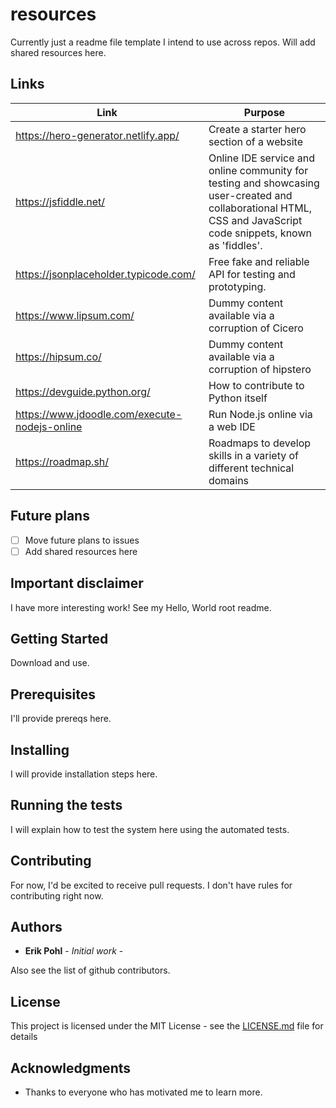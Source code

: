 # resources 

Currently just a readme file template I intend to use across repos.
Will add shared resources here.

## Links
|Link                                         | Purpose                                                                     |
|---------------------------------------------|-----------------------------------------------------------------------------|
|https://hero-generator.netlify.app/          | Create a starter hero section of a website                                  |
|https://jsfiddle.net/                        | Online IDE service and online community for testing and showcasing user-created and collaborational HTML, CSS and JavaScript code snippets, known as 'fiddles'. |
|https://jsonplaceholder.typicode.com/        | Free fake and reliable API for testing and prototyping.                     | 
|https://www.lipsum.com/                      | Dummy content available via a corruption of Cicero                          |
|https://hipsum.co/                           | Dummy content available via a corruption of hipstero                        |
|https://devguide.python.org/                 | How to contribute to Python itself                                          |
|https://www.jdoodle.com/execute-nodejs-online| Run Node.js online via a web IDE                                            |
|https://roadmap.sh/                          | Roadmaps to develop skills in a variety of different technical domains      |


## Future plans

- [ ] Move future plans to issues
- [ ] Add shared resources here

## Important disclaimer

I have more interesting work!  See my Hello, World root readme.


## Getting Started

Download and use.

## Prerequisites

I'll provide prereqs here.

## Installing

I will provide installation steps here.

## Running the tests

I will explain how to test the system here using the automated tests.

## Contributing

For now, I'd be excited to receive pull requests.  I don't have rules for contributing right now.

## Authors

* **Erik Pohl** - *Initial work* - 

Also see the list of github contributors.

## License

This project is licensed under the MIT License - see the [LICENSE.md](LICENSE.md) file for details

## Acknowledgments

* Thanks to everyone who has motivated me to learn more.